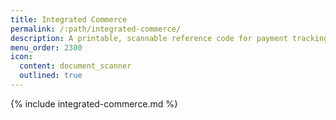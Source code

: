 ```yaml
---
title: Integrated Commerce
permalink: /:path/integrated-commerce/
description: A printable, scannable reference code for payment tracking.
menu_order: 2300
icon:
  content: document_scanner
  outlined: true
---
```


{% include integrated-commerce.md %}
